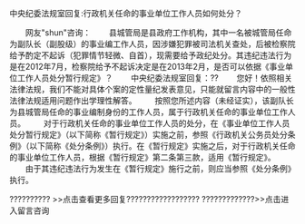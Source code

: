 中央纪委法规室回复:行政机关任命的事业单位工作人员如何处分？









 　　网友"shun"咨询：
　　县城管局是县政府工作机构，其中一名被城管局任命为副队长（副股级）的事业编工作人员，因涉嫌犯罪被司法机关查处，后被检察院给予酌定不起诉（犯罪情节轻微、自首），现需要给予政纪处分。其违纪违法行为是在2012年7月，检察院给予不起诉决定是在2013年2月，是否可以依据《事业单位工作人员处分暂行规定》？
　　中央纪委法规室回复：??
　　您好！依照相关法律法规，我们不能对具体个案的定性量纪发表意见，只能就留言内容中的一般性法律法规适用问题作出学理性解答。
　　按照您所述内容（未经证实），该副队长为县城管局任命的事业编制身份的工作人员，属于行政机关任命的事业单位工作人员。
　　对于行政机关任命的事业单位工作人员的处分，在《事业单位工作人员处分暂行规定》（以下简称《暂行规定》）实施之前，参照《行政机关公务员处分条例》（以下简称《处分条例》）执行。在《暂行规定》实施之后，对于行政机关任命的事业单位工作人员，根据《暂行规定》第二条第三款，适用《暂行规定》。
　　由于其违纪违法行为发生在《暂行规定》施行之前，则应当参照《处分条例》执行。

?????????? \>\>点击查看更多回复??????????????????
?????????????\>\>点击进入留言咨询
